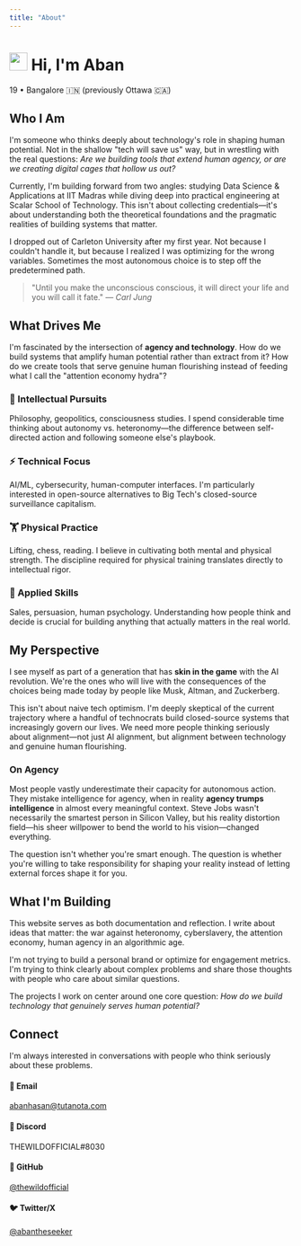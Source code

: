 ```yaml
---
title: "About"
---
```


<div class="about-hero">
<div class="hero-content">
<h1><img src="https://media.giphy.com/media/hvRJCLFzcasrR4ia7z/giphy.gif" width="32"> Hi, I'm Aban</h1>
<p class="location-tag">19 • Bangalore 🇮🇳 (previously Ottawa 🇨🇦)</p>
</div>
</div>

<div class="about-main">

## Who I Am

I'm someone who thinks deeply about technology's role in shaping human potential. Not in the shallow "tech will save us" way, but in wrestling with the real questions: *Are we building tools that extend human agency, or are we creating digital cages that hollow us out?*

Currently, I'm building forward from two angles: studying Data Science & Applications at IIT Madras while diving deep into practical engineering at Scalar School of Technology. This isn't about collecting credentials—it's about understanding both the theoretical foundations and the pragmatic realities of building systems that matter.

I dropped out of Carleton University after my first year. Not because I couldn't handle it, but because I realized I was optimizing for the wrong variables. Sometimes the most autonomous choice is to step off the predetermined path.

<div class="philosophy-highlight">
<blockquote>
"Until you make the unconscious conscious, it will direct your life and you will call it fate."
<cite>— Carl Jung</cite>
</blockquote>
</div>

## What Drives Me

I'm fascinated by the intersection of **agency and technology**. How do we build systems that amplify human potential rather than extract from it? How do we create tools that serve genuine human flourishing instead of feeding what I call the "attention economy hydra"?

<div class="interests-grid">
<div class="interest-card">
<h3>🧠 Intellectual Pursuits</h3>
<p>Philosophy, geopolitics, consciousness studies. I spend considerable time thinking about autonomy vs. heteronomy—the difference between self-directed action and following someone else's playbook.</p>
</div>

<div class="interest-card">
<h3>⚡ Technical Focus</h3>
<p>AI/ML, cybersecurity, human-computer interfaces. I'm particularly interested in open-source alternatives to Big Tech's closed-source surveillance capitalism.</p>
</div>

<div class="interest-card">
<h3>🏋️ Physical Practice</h3>
<p>Lifting, chess, reading. I believe in cultivating both mental and physical strength. The discipline required for physical training translates directly to intellectual rigor.</p>
</div>

<div class="interest-card">
<h3>🎯 Applied Skills</h3>
<p>Sales, persuasion, human psychology. Understanding how people think and decide is crucial for building anything that actually matters in the real world.</p>
</div>
</div>

## My Perspective

I see myself as part of a generation that has **skin in the game** with the AI revolution. We're the ones who will live with the consequences of the choices being made today by people like Musk, Altman, and Zuckerberg.

This isn't about naive tech optimism. I'm deeply skeptical of the current trajectory where a handful of technocrats build closed-source systems that increasingly govern our lives. We need more people thinking seriously about alignment—not just AI alignment, but alignment between technology and genuine human flourishing.

<div class="agency-section">
<h3>On Agency</h3>
<p>Most people vastly underestimate their capacity for autonomous action. They mistake intelligence for agency, when in reality <strong>agency trumps intelligence</strong> in almost every meaningful context. Steve Jobs wasn't necessarily the smartest person in Silicon Valley, but his reality distortion field—his sheer willpower to bend the world to his vision—changed everything.</p>

<p>The question isn't whether you're smart enough. The question is whether you're willing to take responsibility for shaping your reality instead of letting external forces shape it for you.</p>
</div>

## What I'm Building

This website serves as both documentation and reflection. I write about ideas that matter: the war against heteronomy, cyberslavery, the attention economy, human agency in an algorithmic age.

I'm not trying to build a personal brand or optimize for engagement metrics. I'm trying to think clearly about complex problems and share those thoughts with people who care about similar questions.

The projects I work on center around one core question: *How do we build technology that genuinely serves human potential?*

## Connect

I'm always interested in conversations with people who think seriously about these problems.

<div class="contact-grid">
<div class="contact-card">
<h4>📧 Email</h4>
<p><a href="mailto:abanhasan@tutanota.com">abanhasan@tutanota.com</a></p>
</div>

<div class="contact-card">
<h4>💬 Discord</h4>
<p>THEWILDOFFICIAL#8030</p>
</div>

<div class="contact-card">
<h4>🔗 GitHub</h4>
<p><a href="https://github.com/thewildofficial">@thewildofficial</a></p>
</div>

<div class="contact-card">
<h4>🐦 Twitter/X</h4>
<p><a href="https://twitter.com/abantheseeker">@abantheseeker</a></p>
</div>
</div>

</div>










